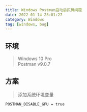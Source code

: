 ```yaml
---
title: Windows Postman启动后灰屏问题
date: 2022-01-14 23:01:27
category: Windows
tag: [windows, bug]
---
```


## 环境
> Windows 10 Pro  
> Postman v9.0.7   


## 方案
> 添加系统环境变量

```
POSTMAN_DISABLE_GPU = true
```

